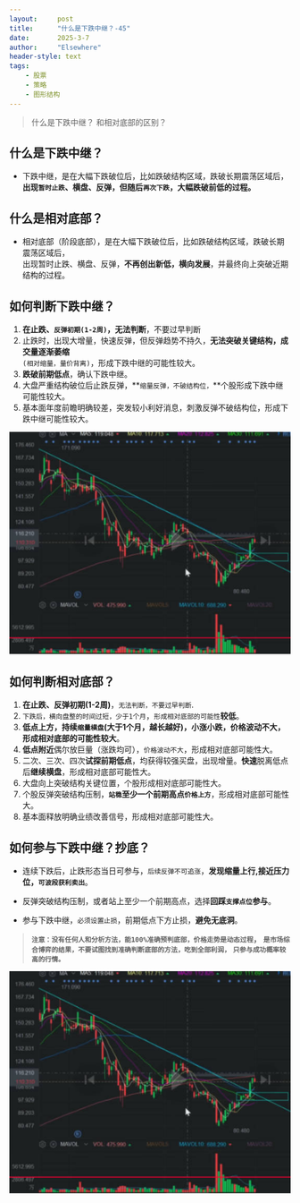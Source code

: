 ```yaml
---
layout: 	post
title: 		"什么是下跌中继？-45"
date:       2025-3-7
author: 	"Elsewhere"
header-style: text
tags:
    - 股票
    - 策略
    - 图形结构
---
```


> 什么是下跌中继？
> 和相对底部的区别？



## 什么是下跌中继？

- 下跌中继，是在大幅下跌破位后，比如跌破结构区域，跌破长期震荡区域后，    
**出现`暂时止跌`、横盘、反弹，但随后`再次下跌`，大幅跌破前低的过程。**



## 什么是相对底部？

- 相对底部（阶段底部），是在大幅下跌破位后，比如跌破结构区域，跌破长期震荡区域后，  
出现暂时止跌、横盘、反弹，**不再创出新低，横向发展**，并最终向上突破近期结构的过程。



## 如何判断下跌中继？

1. **在止跌、`反弹初期(1-2周)`，无法判断**，不要过早判断  
2. 止跌时，出现大增量，快速反弹，但反弹趋势不持久，**无法突破关键结构，成交量逐渐萎缩**  
`(相对缩量，量价背离)`，形成下跌中继的可能性较大。  
3. **跌破前期低点**，确认下跌中继。  
4. 大盘严重结构破位后止跌反弹，**`缩量反弹，不破结构位，`**个股形成下跌中继可能性较大。  
5. 基本面年度前瞻明确较差，突发较小利好消息，刺激反弹不破结构位，形成下跌中继可能性较大。

![img](/img/2025/03/07-45/1.jpg)

## 如何判断相对底部？

1. **在止跌、反弹初期(1-2周)**，`无法判断，不要过早判断`.  
2. `下跌后，横向盘整的时间过短，少于1个月`，`形成相对底部的可能性`**较低**。  
3. **低点上方，持续`缩量横盘`(大于1个月，越长越好)，**小涨小跌，价格波动不大，形成相对底部的**可能性较大**。
4. **低点附近**偶尔放巨量（涨跌均可），`价格波动不大`，形成相对底部可能性大。  
5. 二次、三次、四次**试探前期低点**，均获得较强买盘，出现增量。**快速**脱离低点后**继续横盘**，形成相对底部可能性大。
6. 大盘向上突破结构关键位置，个股形成相对底部可能性大。  
7. 个股反弹突破结构压制，**`站稳`至少一个前期高点`价格上方`**，形成相对底部可能性大。  
8. 基本面释放明确业绩改善信号，形成相对底部可能性大。



## 如何参与下跌中继？抄底？

- 连续下跌后，止跌形态当日可参与，`后续反弹不可追涨`，**发现缩量上行,接近压力位，`可波段获利卖出`**。

- 反弹突破结构压制，或者站上至少一个前期高点，选择**回踩`支撑点位`参与**。

- 参与下跌中继，`必须设置止损`，前期低点下方止损，**避免无底洞**。

> **`注意：没有任何人和分析方法，能100%准确预判底部，价格走势是动态过程`，**
> **`是市场综合博弈的结果，不要试图找到准确判断底部的方法，吃到全部利润，`**
> **`只参与成功概率较高的行情。`**



![img](/img/2025/03/07-45/1.jpg)
